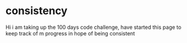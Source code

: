 # consistency
Hi i am taking up the 100 days code challenge, have started this page to keep track of m progress in hope of being consistent
